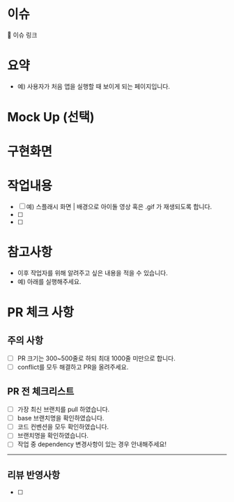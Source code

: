 # 이슈

🔗 이슈 링크

# 요약

- 예) 사용자가 처음 앱을 실행할 때 보이게 되는 페이지입니다.

# Mock Up (선택)

# 구현화면

# 작업내용

- [ ] 예) 스플래시 화면 | 배경으로 아이돌 영상 혹은 .gif 가 재생되도록 합니다.
- [ ]
- [ ]

# 참고사항

- 이후 작업자를 위해 알려주고 싶은 내용을 적을 수 있습니다.
- 예) 아래를 실행해주세요.

# PR 체크 사항

## 주의 사항

- [ ] PR 크기는 300~500줄로 하되 최대 1000줄 미만으로 합니다.
- [ ] conflict를 모두 해결하고 PR을 올려주세요.

## PR 전 체크리스트

- [ ] 가장 최신 브랜치를 pull 하였습니다.
- [ ] base 브랜치명을 확인하였습니다.
- [ ] 코드 컨벤션을 모두 확인하였습니다.
- [ ] 브랜치명을 확인하였습니다.
- [ ] 작업 중 dependency 변경사항이 있는 경우 안내해주세요!

---

## 리뷰 반영사항

- [ ]
